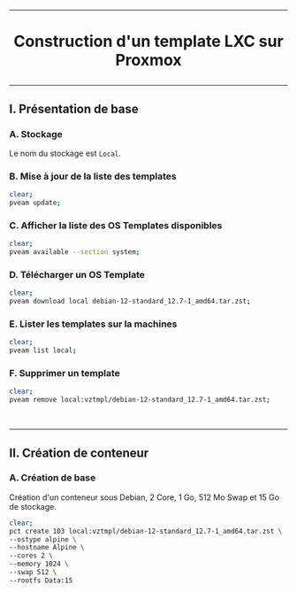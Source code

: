 ------------------------------------------------------------------------------------------------------
# <p align='center'> Construction d'un template LXC sur Proxmox </p>
------------------------------------------------------------------------------------------------------
## I. Présentation de base
### A. Stockage
Le nom du stockage est `Local`.

### B. Mise à jour de la liste des templates
```bash
clear;
pveam update;
```

### C. Afficher la liste des OS Templates disponibles
```bash
clear;
pveam available --section system;
```

### D. Télécharger un OS Template
```bash
clear;
pveam download local debian-12-standard_12.7-1_amd64.tar.zst;
```

### E. Lister les templates sur la machines
```bash
clear;
pveam list local;
```

### F. Supprimer un template
```bash
clear;
pveam remove local:vztmpl/debian-12-standard_12.7-1_amd64.tar.zst;
```

<br />

------------------------------------------------------------------------------------------------------
## II. Création de conteneur
### A. Création de base
Création d'un conteneur sous Debian, 2 Core, 1 Go, 512 Mo Swap et 15 Go de stockage.

```bash
clear;
pct create 103 local:vztmpl/debian-12-standard_12.7-1_amd64.tar.zst \
--ostype alpine \
--hostname Alpine \
--cores 2 \
--memory 1024 \
--swap 512 \
--rootfs Data:15
```
